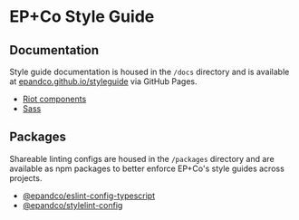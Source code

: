 # EP+Co Style Guide

## Documentation
Style guide documentation is housed in the `/docs` directory and is available at 
[epandco.github.io/styleguide](https://epandco.github.io/styleguide) via GitHub Pages.

- [Riot components](docs/riot-components.md)
- [Sass](docs/sass-coding-styleguide.md)

## Packages
Shareable linting configs are housed in the `/packages` directory and are available as npm packages to better enforce 
EP+Co's style guides across projects.

- [@epandco/eslint-config-typescript](packages/eslint-config-typescript)
- [@epandco/stylelint-config](packages/stylelint-config)
